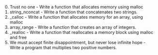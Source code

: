 0) Trust no one - Write a function that allocates memory using malloc
1) string_nconcat - Write a function that concatenates two strings.
2) _calloc - Write a function that allocates memory for an array, using malloc
3) array_range - Write a function that creates an array of integers.
4) _realloc - Write a function that reallocates a memory block using malloc and free
5) We must accept finite disappointment, but never lose infinite hope - Write a program that multiplies two positive numbers.
